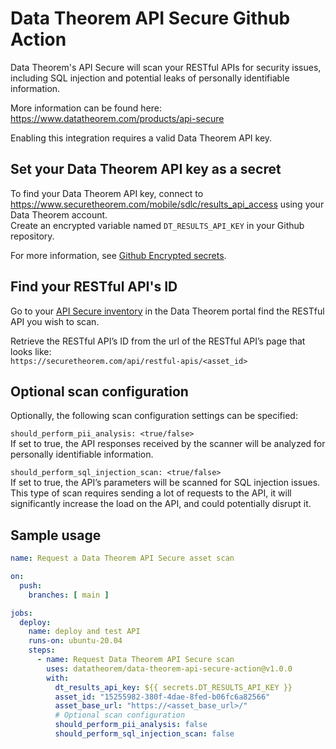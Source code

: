 # Data Theorem API Secure Github Action

Data Theorem's API Secure will scan your RESTful APIs for security issues, 
including SQL injection and potential leaks of personally identifiable information.

More information can be found here:  
https://www.datatheorem.com/products/api-secure

Enabling this integration requires a valid Data Theorem API key.

## Set your Data Theorem API key as a secret
To find your Data Theorem API key, connect to https://www.securetheorem.com/mobile/sdlc/results_api_access using your Data Theorem account.  
Create an encrypted variable named `DT_RESULTS_API_KEY` in your Github repository.

For more information, see [Github Encrypted secrets](https://docs.github.com/en/actions/reference/encrypted-secrets).

## Find your RESTful API's ID
Go to your [API Secure inventory]((https://securetheorem.com/api/inventory)) in the Data Theorem portal find 
the RESTful API you wish to scan.

Retrieve the RESTful API’s ID from the url of the RESTful API’s page that looks like:  
`https://securetheorem.com/api/restful-apis/<asset_id>`


## Optional scan configuration
Optionally, the following scan configuration settings can be specified:

`should_perform_pii_analysis: <true/false>`  
If set to true, the API responses received by the scanner will be analyzed for personally identifiable information.

`should_perform_sql_injection_scan: <true/false>`    
If set to true, the API’s parameters will be scanned for SQL injection issues.  
This type of scan requires sending a lot of requests to the API,
it will significantly increase the load on the API, and could potentially disrupt it.


## Sample usage

```yaml
name: Request a Data Theorem API Secure asset scan

on:
  push:
    branches: [ main ]

jobs:
  deploy:
    name: deploy and test API
    runs-on: ubuntu-20.04
    steps:
      - name: Request Data Theorem API Secure scan
        uses: datatheorem/data-theorem-api-secure-action@v1.0.0
        with:
          dt_results_api_key: ${{ secrets.DT_RESULTS_API_KEY }}
          asset_id: "15255982-380f-4dae-8fed-b06fc6a82566"
          asset_base_url: "https://<asset_base_url>/"
          # Optional scan configuration
          should_perform_pii_analysis: false
          should_perform_sql_injection_scan: false
```
